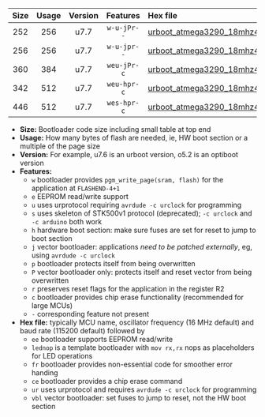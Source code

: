 |Size|Usage|Version|Features|Hex file|
|:-:|:-:|:-:|:-:|:--|
|252|256|u7.7|`w-u-jPr--`|[urboot_atmega3290_18mhz432_460800bps_lednop_ur_vbl.hex](https://raw.githubusercontent.com/stefanrueger/urboot.hex/main/mcus/atmega3290/fcpu_18mhz432/460800_bps/urboot_atmega3290_18mhz432_460800bps_lednop_ur_vbl.hex)|
|256|256|u7.7|`w-u-jpr--`|[urboot_atmega3290_18mhz432_460800bps_lednop_fr_ur_vbl.hex](https://raw.githubusercontent.com/stefanrueger/urboot.hex/main/mcus/atmega3290/fcpu_18mhz432/460800_bps/urboot_atmega3290_18mhz432_460800bps_lednop_fr_ur_vbl.hex)|
|360|384|u7.7|`weu-jPr-c`|[urboot_atmega3290_18mhz432_460800bps_ee_lednop_fr_ce_ur_vbl.hex](https://raw.githubusercontent.com/stefanrueger/urboot.hex/main/mcus/atmega3290/fcpu_18mhz432/460800_bps/urboot_atmega3290_18mhz432_460800bps_ee_lednop_fr_ce_ur_vbl.hex)|
|342|512|u7.7|`weu-hpr-c`|[urboot_atmega3290_18mhz432_460800bps_ee_lednop_fr_ce_ur.hex](https://raw.githubusercontent.com/stefanrueger/urboot.hex/main/mcus/atmega3290/fcpu_18mhz432/460800_bps/urboot_atmega3290_18mhz432_460800bps_ee_lednop_fr_ce_ur.hex)|
|446|512|u7.7|`wes-hpr-c`|[urboot_atmega3290_18mhz432_460800bps_ee_lednop_fr_ce.hex](https://raw.githubusercontent.com/stefanrueger/urboot.hex/main/mcus/atmega3290/fcpu_18mhz432/460800_bps/urboot_atmega3290_18mhz432_460800bps_ee_lednop_fr_ce.hex)|

- **Size:** Bootloader code size including small table at top end
- **Usage:** How many bytes of flash are needed, ie, HW boot section or a multiple of the page size
- **Version:** For example, u7.6 is an urboot version, o5.2 is an optiboot version
- **Features:**
  + `w` bootloader provides `pgm_write_page(sram, flash)` for the application at `FLASHEND-4+1`
  + `e` EEPROM read/write support
  + `u` uses urprotocol requiring `avrdude -c urclock` for programming
  + `s` uses skeleton of STK500v1 protocol (deprecated); `-c urclock` and `-c arduino` both work
  + `h` hardware boot section: make sure fuses are set for reset to jump to boot section
  + `j` vector bootloader: applications *need to be patched externally*, eg, using `avrdude -c urclock`
  + `p` bootloader protects itself from being overwritten
  + `P` vector bootloader only: protects itself and reset vector from being overwritten
  + `r` preserves reset flags for the application in the register R2
  + `c` bootloader provides chip erase functionality (recommended for large MCUs)
  + `-` corresponding feature not present
- **Hex file:** typically MCU name, oscillator frequency (16 MHz default) and baud rate (115200 default) followed by
  + `ee` bootloader supports EEPROM read/write
  + `lednop` is a template bootloader with `mov rx,rx` nops as placeholders for LED operations
  + `fr` bootloader provides non-essential code for smoother error handing
  + `ce` bootloader provides a chip erase command
  + `ur` uses urprotocol and requires `avrdude -c urclock` for programming
  + `vbl` vector bootloader: set fuses to jump to reset, not the HW boot section
